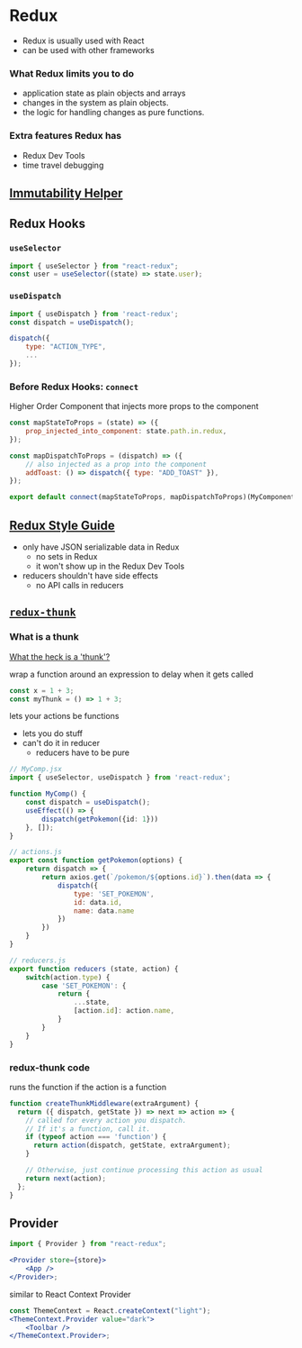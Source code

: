# Redux

-   Redux is usually used with React
-   can be used with other frameworks

### What Redux limits you to do

-   application state as plain objects and arrays
-   changes in the system as plain objects.
-   the logic for handling changes as pure functions.


### Extra features Redux has

-   Redux Dev Tools
-   time travel debugging

## [Immutability Helper](https://github.com/kolodny/immutability-helper)

## Redux Hooks

### `useSelector`

```jsx
import { useSelector } from "react-redux";
const user = useSelector((state) => state.user);
```

### `useDispatch`

```jsx
import { useDispatch } from 'react-redux';
const dispatch = useDispatch();

dispatch({
    type: "ACTION_TYPE",
    ...
});
```

### Before Redux Hooks: `connect`

Higher Order Component that injects more props to the component

```javascript
const mapStateToProps = (state) => ({
    prop_injected_into_component: state.path.in.redux,
});

const mapDispatchToProps = (dispatch) => ({
    // also injected as a prop into the component
    addToast: () => dispatch({ type: "ADD_TOAST" }),
});

export default connect(mapStateToProps, mapDispatchToProps)(MyComponent);
```

## [Redux Style Guide](https://redux.js.org/style-guide/#priority-a-rules-essential)

-   only have JSON serializable data in Redux
    -   no sets in Redux
    -   it won't show up in the Redux Dev Tools
-   reducers shouldn't have side effects
    -   no API calls in reducers

## [`redux-thunk`](https://github.com/reduxjs/redux-thunk)

### What is a thunk

[What the heck is a 'thunk'?](https://daveceddia.com/what-is-a-thunk/)

wrap a function around an expression to delay when it gets called

```javascript
const x = 1 + 3;
const myThunk = () => 1 + 3;
```

lets your actions be functions
- lets you do stuff
- can't do it in reducer
	- reducers have to be pure

```ts
// MyComp.jsx
import { useSelector, useDispatch } from 'react-redux';

function MyComp() {
	const dispatch = useDispatch();
	useEffect(() => {
		dispatch(getPokemon({id: 1}))
	}, []);
}
```

```js
// actions.js
export const function getPokemon(options) {
	return dispatch => {
		return axios.get(`/pokemon/${options.id}`).then(data => {
			dispatch({
				type: 'SET_POKEMON',
				id: data.id,
				name: data.name
			})
		})
	}
}
```

```js
// reducers.js
export function reducers (state, action) {
	switch(action.type) {
		case 'SET_POKEMON': {
			return {
				...state,
				[action.id]: action.name,
			}
		}
	}
}
```


### redux-thunk code

runs the function if the action is a function

```js
function createThunkMiddleware(extraArgument) {
  return ({ dispatch, getState }) => next => action => {
	// called for every action you dispatch.
	// If it's a function, call it.
    if (typeof action === 'function') {
      return action(dispatch, getState, extraArgument);
    }

	// Otherwise, just continue processing this action as usual
    return next(action);
  };
}

```


## Provider

```jsx
import { Provider } from "react-redux";

<Provider store={store}>
    <App />
</Provider>;
```

similar to React Context Provider

```jsx
const ThemeContext = React.createContext("light");
<ThemeContext.Provider value="dark">
    <Toolbar />
</ThemeContext.Provider>;
```
